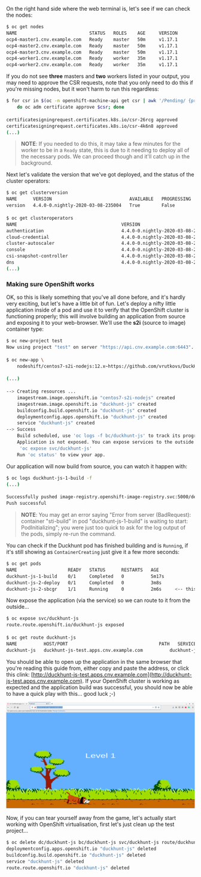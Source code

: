 On the right hand side where the web terminal is, let's see if we can check the nodes:

~~~bash
$ oc get nodes
NAME                           STATUS   ROLES    AGE     VERSION
ocp4-master1.cnv.example.com   Ready    master   50m     v1.17.1
ocp4-master2.cnv.example.com   Ready    master   50m     v1.17.1
ocp4-master3.cnv.example.com   Ready    master   50m     v1.17.1
ocp4-worker1.cnv.example.com   Ready    worker   35m     v1.17.1
ocp4-worker2.cnv.example.com   Ready    worker   35m     v1.17.1
~~~

If you do not see **three** masters and **two** workers listed in your output, you may need to approve the CSR requests, note that you only need to do this if you're missing nodes, but it won't harm to run this regardless:

~~~bash
$ for csr in $(oc -n openshift-machine-api get csr | awk '/Pending/ {print $1}'); \
	do oc adm certificate approve $csr; done

certificatesigningrequest.certificates.k8s.io/csr-26rcg approved
certificatesigningrequest.certificates.k8s.io/csr-4k6n8 approved
(...)
~~~

> **NOTE**: If you needed to do this, it may take a few minutes for the worker to be in a `Ready` state, this is due to it needing to deploy all of the necessary pods. We can proceed though and it'll catch up in the background.



Next let's validate the version that we've got deployed, and the status of the cluster operators:



~~~bash
$ oc get clusterversion
NAME      VERSION                             AVAILABLE   PROGRESSING   SINCE   STATUS
version   4.4.0-0.nightly-2020-03-08-235004   True        False         28m     Cluster version is 4.4.0-0.nightly-2020-03-08-235004

$ oc get clusteroperators
NAME                                       VERSION                             AVAILABLE   PROGRESSING   DEGRADED   SINCE
authentication                             4.4.0-0.nightly-2020-03-08-235004   True        False         False      33m
cloud-credential                           4.4.0-0.nightly-2020-03-08-235004   True        False         False      54m
cluster-autoscaler                         4.4.0-0.nightly-2020-03-08-235004   True        False         False      42m
console                                    4.4.0-0.nightly-2020-03-08-235004   True        False         False      32m
csi-snapshot-controller                    4.4.0-0.nightly-2020-03-08-235004   True        False         False      39m
dns                                        4.4.0-0.nightly-2020-03-08-235004   True        False         False      51m
(...)
~~~



### Making sure OpenShift works

OK, so this is likely something that you've all done before, and it's hardly very exciting, but let's have a little bit of fun. Let's deploy a nifty little application inside of a pod and use it to verify that the OpenShift cluster is functioning properly; this will involve building an application from source and exposing it to your web-browser. We'll use the **s2i** (source to image) container type:

~~~bash
$ oc new-project test
Now using project "test" on server "https://api.cnv.example.com:6443".

$ oc new-app \
	nodeshift/centos7-s2i-nodejs:12.x~https://github.com/vrutkovs/DuckHunt-JS

(...)

--> Creating resources ...
    imagestream.image.openshift.io "centos7-s2i-nodejs" created
    imagestream.image.openshift.io "duckhunt-js" created
    buildconfig.build.openshift.io "duckhunt-js" created
    deploymentconfig.apps.openshift.io "duckhunt-js" created
    service "duckhunt-js" created
--> Success
    Build scheduled, use 'oc logs -f bc/duckhunt-js' to track its progress.
    Application is not exposed. You can expose services to the outside world by executing one or more of the commands below:
     'oc expose svc/duckhunt-js'
    Run 'oc status' to view your app.
~~~



Our application will now build from source, you can watch it happen with:

~~~bash
$ oc logs duckhunt-js-1-build -f
(...)

Successfully pushed image-registry.openshift-image-registry.svc:5000/default/duckhunt-js:latest@sha256:4d0186040826a4be9d678459c5d6831e107a60c403d65a0da77fb076ff89084c
Push successful
~~~

> **NOTE**: You may get an error saying "Error from server (BadRequest): container "sti-build" in pod "duckhunt-js-1-build" is waiting to start: PodInitializing"; you were just too quick to ask for the log output of the pods, simply re-run the command.



You can check if the Duckhunt pod has finished building and is `Running`, if it's still showing as `ContainerCreating` just give it a few more seconds:

~~~bash
$ oc get pods
NAME                   READY   STATUS      RESTARTS   AGE
duckhunt-js-1-build    0/1     Completed   0          5m17s
duckhunt-js-2-deploy   0/1     Completed   0          3m8s
duckhunt-js-2-sbcgr    1/1     Running     0          2m6s     <-- this is the one!
~~~

Now expose the application (via the service) so we can route to it from the outside...


~~~bash
$ oc expose svc/duckhunt-js
route.route.openshift.io/duckhunt-js exposed

$ oc get route duckhunt-js
NAME          HOST/PORT                                  PATH   SERVICES      PORT       TERMINATION   WILDCARD
duckhunt-js   duckhunt-js-test.apps.cnv.example.com          duckhunt-js   8080-tcp                 None
~~~

You should be able to open up the application in the same browser that you're reading this guide from, either copy and paste the address, or click this clink: [http://duckhunt-js-test.apps.cnv.example.com](http://duckhunt-js-test.apps.cnv.example.com). If your OpenShift cluster is working as expected and the application build was successful, you should now be able to have a quick play with this... good luck ;-)

<img src="img/duckhunt.png"/>

Now, if you can tear yourself away from the game, let's actually start working with OpenShift virtualisation, first let's just clean up the test project...

~~~bash
$ oc delete dc/duckhunt-js bc/duckhunt-js svc/duckhunt-js route/duckhunt-js
deploymentconfig.apps.openshift.io "duckhunt-js" deleted                                                                                                                                           
buildconfig.build.openshift.io "duckhunt-js" deleted                                                                                                                                               
service "duckhunt-js" deleted
route.route.openshift.io "duckhunt-js" deleted
~~~
